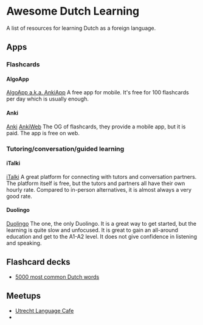 # Awesome Dutch Learning
A list of resources for learning Dutch as a foreign language.

## Apps

### Flashcards

#### AlgoApp 
[AlgoApp a.k.a. AnkiApp](https://www.ankiapp.com/)
A free app for mobile. It's free for 100 flashcards per day which is usually enough.

#### Anki
[Anki](https://apps.ankiweb.net/)
[AnkiWeb](https://ankiweb.net/about)
The OG of flashcards, they provide a mobile app, but it is paid. The app is free on web.

### Tutoring/conversation/guided learning

#### iTalki
[iTalki](https://www.italki.com)
A great platform for connecting with tutors and conversation partners. The platform itself is free, but the tutors and partners all have their own hourly rate. Compared to in-person alternatives, it is almost always a very good rate.
  
#### Duolingo
[Duolingo](https://duolingo.com)
The one, the only Duolingo. It is a great way to get started, but the learning is quite slow and unfocused. It is great to gain an all-around education and get to the A1-A2 level. It does not give confidence in listening and speaking.

## Flashcard decks
- [5000 most common Dutch words](https://ankiweb.net/shared/info/1002891444)

## Meetups
- [Utrecht Language Cafe](https://languagecafeutrecht.nl/)
- 
